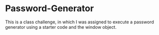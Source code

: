 # Password-Generator
This is a class challenge, in which I was assigned to execute a password generator using a starter code and the window object.
